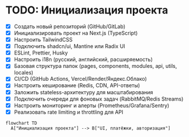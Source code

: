 # TODO: Инициализация проекта

- [x] Создать новый репозиторий (GitHub/GitLab)
- [x] Инициализировать проект на Next.js (TypeScript)
- [x] Настроить TailwindCSS
- [x] Подключить shadcn/ui, Mantine или Radix UI
- [x] ESLint, Prettier, Husky
- [x] Настроить i18n (русский, английский, расширяемость)
- [x] Базовая структура папок (pages, components, modules, api, utils, locales)
- [x] CI/CD (GitHub Actions, Vercel/Render/Яндекс.Облако)
- [x] Настроить кеширование (Redis, CDN, API-ответы)
- [x] Заложить stateless-архитектуру для масштабирования
- [x] Подключить очереди для фоновых задач (RabbitMQ/Redis Streams)
- [x] Настроить мониторинг и алерты (Prometheus/Grafana/Sentry)
- [x] Реализовать rate limiting и throttling для API

```mermaid
flowchart TD
  A["Инициализация проекта"] --> B["UI, платёжки, авторизация"]
```
